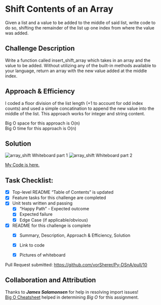 # Shift Contents of an Array
Given a list and a value to be added to the middle of said list, write code to do so, shifting the remainder of the list up one index from where the value was added.

## Challenge Description
Write a function called insert_shift_array which takes in an array and the value to be added. Without utilizing any of the built-in methods available to your language, return an array with the new value added at the middle index.

## Approach & Efficiency
I coded a floor division of the list length (+1 to account for odd index counts) and used a simple concatination to append the new value into the middle of the list. This approach works for integer and string content. <br>

Big O space for this approach is O(n) <br>
Big O time for this approach is O(n) <br>

## Solution
![array_shift Whiteboard part 1](/assets/array_shift_WB-1.png)
![array_shift Whiteboard part 2](/assets/array_shift_WB-2.png)

[My Code is here.](array_shift.py)


## Task Checklist: <br>
- [X] Top-level README “Table of Contents” is updated <br>
- [X] Feature tasks for this challenge are completed <br>
- [X] Unit tests written and passing <br>
    - [X] “Happy Path” - Expected outcome <br>
    - [X] Expected failure <br>
    - [X] Edge Case (if applicable/obvious) <br>
- [X] README for this challenge is complete <br>
    - [X] Summary, Description, Approach & Efficiency, Solution <br>
    - [X] Link to code <br>
    - [X] Pictures of whiteboard <br>


Pull Request submitted:  https://github.com/vorSherer/Py-DSnA/pull/10


## Collaboration and Attribution
Thanks to __*James Salamonsen*__ for help in resolving import issues! <br>
[Big O Cheatsheet](https://www.bigocheatsheet.com/) helped in determining *Big O* for this assignment. <br>
